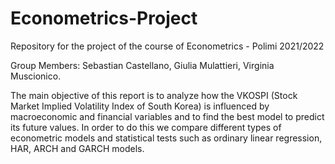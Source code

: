 # Econometrics-Project
Repository for the project of the course of Econometrics - Polimi 2021/2022

Group Members: Sebastian Castellano, Giulia Mulattieri, Virginia Muscionico.

The main objective of this report is to analyze how the VKOSPI (Stock Market Implied Volatility Index of South Korea) is influenced by macroeconomic and financial variables and to find the best model to predict its future values. In order to do this we compare different types of econometric models and statistical tests such as ordinary linear regression, HAR, ARCH and GARCH models.
